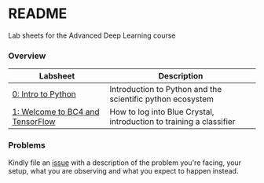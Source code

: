 # README

Lab sheets for the Advanced Deep Learning course

### Overview

| Labsheet  | Description |
|-----------|-------------|
| [0: Intro to Python](Lab_0_Python_Intro/0%20-%20Contents.ipynb) | Introduction to Python and the scientific python ecosystem |
| [1: Welcome to BC4 and TensorFlow]() | How to log into Blue Crystal, introduction to training a classifier |

### Problems

Kindly file an
[issue](https://github.com/COMSM0018-Applied-Deep-Learning/labsheets/issues)
with a description of the problem you're facing, your setup, what you are
observing and what you expect to happen instead.

